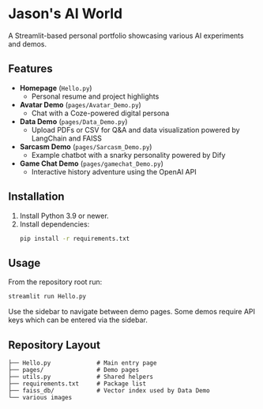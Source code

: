 # Jason's AI World

A Streamlit-based personal portfolio showcasing various AI experiments and demos.

## Features

- **Homepage** (`Hello.py`)
  - Personal resume and project highlights
- **Avatar Demo** (`pages/Avatar_Demo.py`)
  - Chat with a Coze-powered digital persona
- **Data Demo** (`pages/Data_Demo.py`)
  - Upload PDFs or CSV for Q&A and data visualization powered by LangChain and FAISS
- **Sarcasm Demo** (`pages/Sarcasm_Demo.py`)
  - Example chatbot with a snarky personality powered by Dify
- **Game Chat Demo** (`pages/gamechat_Demo.py`)
  - Interactive history adventure using the OpenAI API

## Installation

1. Install Python 3.9 or newer.
2. Install dependencies:
   ```bash
   pip install -r requirements.txt
   ```

## Usage

From the repository root run:

```bash
streamlit run Hello.py
```

Use the sidebar to navigate between demo pages. Some demos require API keys which can be entered via the sidebar.

## Repository Layout

```
├── Hello.py             # Main entry page
├── pages/               # Demo pages
├── utils.py             # Shared helpers
├── requirements.txt     # Package list
├── faiss_db/            # Vector index used by Data Demo
└── various images
```
